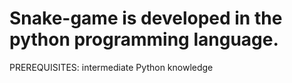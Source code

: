 # Snake-game is developed in the python programming language.
PREREQUISITES:
intermediate Python knowledge
